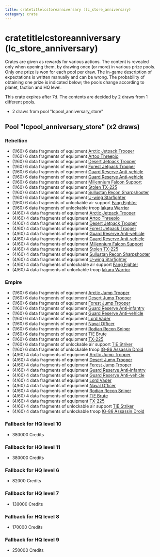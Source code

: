 ```yaml
---
title: cratetitlelcstoreanniversary (lc_store_anniversary)
category: crate
---
```


# cratetitlelcstoreanniversary (lc_store_anniversary)

Crates are given as rewards for various actions. The content is revealed only when opening them, by drawing once (or more) in various prize pools. Only one prize is won for each pool per draw. The in-game description of expectations is written manually and can be wrong. The probability of obtaining one prize is indicated below; the pools change according to planet, faction and HQ level.

This crate expires after 7d. The contents are decided by 2 draws from 1 different pools.
  * 2 draws from pool "lcpool_anniversary_store"

## Pool "lcpool_anniversary_store" (x2 draws)

### Rebellion

  * (1/60) 6 data fragments of equipment [Arctic Jetpack Trooper](eqpRebelEchoBaseJetpackTrooper)
  * (1/60) 6 data fragments of equipment [Artoo  Threepio](eqpRebelArtoo)
  * (1/60) 6 data fragments of equipment [Desert Jetpack Trooper](eqpRebelSandJetpackTrooper)
  * (1/60) 6 data fragments of equipment [Forest Jetpack Trooper](eqpRebelPentagonJetpackTrooper)
  * (1/60) 6 data fragments of equipment [Guard Reserve Anti-vehicle](eqpRebelBarracksSummonHeavy)
  * (1/60) 6 data fragments of equipment [Guard Reserve Anti-vehicle](eqpRebelFactorySummonHeavy)
  * (1/60) 6 data fragments of equipment [Millennium Falcon Support](eqpRebelChewie)
  * (1/60) 6 data fragments of equipment [Stolen TX-225](eqpRebelHovertank)
  * (1/60) 6 data fragments of equipment [Sullustan Recon Sharpshooter](eqpRebelSullustan)
  * (1/60) 6 data fragments of equipment [U-wing Starfighter](eqpRebelUWing)
  * (1/60) 6 data fragments of unlockable air support [Fang Fighter](FangFighter)
  * (1/60) 6 data fragments of unlockable troop [Iakaru Warrior](IakaruWarrior)
  * (4/60) 4 data fragments of equipment [Arctic Jetpack Trooper](eqpRebelEchoBaseJetpackTrooper)
  * (4/60) 4 data fragments of equipment [Artoo  Threepio](eqpRebelArtoo)
  * (4/60) 4 data fragments of equipment [Desert Jetpack Trooper](eqpRebelSandJetpackTrooper)
  * (4/60) 4 data fragments of equipment [Forest Jetpack Trooper](eqpRebelPentagonJetpackTrooper)
  * (4/60) 4 data fragments of equipment [Guard Reserve Anti-vehicle](eqpRebelBarracksSummonHeavy)
  * (4/60) 4 data fragments of equipment [Guard Reserve Anti-vehicle](eqpRebelFactorySummonHeavy)
  * (4/60) 4 data fragments of equipment [Millennium Falcon Support](eqpRebelChewie)
  * (4/60) 4 data fragments of equipment [Stolen TX-225](eqpRebelHovertank)
  * (4/60) 4 data fragments of equipment [Sullustan Recon Sharpshooter](eqpRebelSullustan)
  * (4/60) 4 data fragments of equipment [U-wing Starfighter](eqpRebelUWing)
  * (4/60) 4 data fragments of unlockable air support [Fang Fighter](FangFighter)
  * (4/60) 4 data fragments of unlockable troop [Iakaru Warrior](IakaruWarrior)

### Empire

  * (1/60) 6 data fragments of equipment [Arctic Jump Trooper](eqpEmpireSnowJumpTrooper)
  * (1/60) 6 data fragments of equipment [Desert Jump Trooper](eqpEmpireSandJumpTrooper)
  * (1/60) 6 data fragments of equipment [Forest Jump Trooper](eqpEmpirePentagonJumpTrooper)
  * (1/60) 6 data fragments of equipment [Guard Reserve Anti-infantry](eqpEmpireBarracksSummonHeavy)
  * (1/60) 6 data fragments of equipment [Guard Reserve Anti-vehicle](eqpEmpireFactorySummonHeavy)
  * (1/60) 6 data fragments of equipment [Lord Vader](eqpEmpireLordVader)
  * (1/60) 6 data fragments of equipment [Naval Officer](eqpEmpireNavalOfficer)
  * (1/60) 6 data fragments of equipment [Rodian Recon Sniper](eqpEmpireRodian)
  * (1/60) 6 data fragments of equipment [TIE Brute](eqpEmpireBubbaTieFighter)
  * (1/60) 6 data fragments of equipment [TX-225](eqpEmpireHovertank)
  * (1/60) 6 data fragments of unlockable air support [TIE Striker](AtmosMig)
  * (1/60) 6 data fragments of unlockable troop [IG-86 Assassin Droid](IG86Droid)
  * (4/60) 4 data fragments of equipment [Arctic Jump Trooper](eqpEmpireSnowJumpTrooper)
  * (4/60) 4 data fragments of equipment [Desert Jump Trooper](eqpEmpireSandJumpTrooper)
  * (4/60) 4 data fragments of equipment [Forest Jump Trooper](eqpEmpirePentagonJumpTrooper)
  * (4/60) 4 data fragments of equipment [Guard Reserve Anti-infantry](eqpEmpireBarracksSummonHeavy)
  * (4/60) 4 data fragments of equipment [Guard Reserve Anti-vehicle](eqpEmpireFactorySummonHeavy)
  * (4/60) 4 data fragments of equipment [Lord Vader](eqpEmpireLordVader)
  * (4/60) 4 data fragments of equipment [Naval Officer](eqpEmpireNavalOfficer)
  * (4/60) 4 data fragments of equipment [Rodian Recon Sniper](eqpEmpireRodian)
  * (4/60) 4 data fragments of equipment [TIE Brute](eqpEmpireBubbaTieFighter)
  * (4/60) 4 data fragments of equipment [TX-225](eqpEmpireHovertank)
  * (4/60) 4 data fragments of unlockable air support [TIE Striker](AtmosMig)
  * (4/60) 4 data fragments of unlockable troop [IG-86 Assassin Droid](IG86Droid)

### Fallback for HQ level 10

  * 380000 Credits

### Fallback for HQ level 11

  * 380000 Credits

### Fallback for HQ level 6

  * 82000 Credits

### Fallback for HQ level 7

  * 130000 Credits

### Fallback for HQ level 8

  * 170000 Credits

### Fallback for HQ level 9

  * 250000 Credits